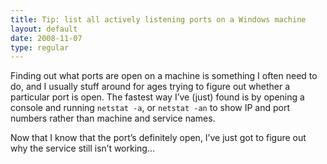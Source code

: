 ```yaml
---
title: Tip: list all actively listening ports on a Windows machine
layout: default
date: 2008-11-07
type: regular
---
```


Finding out what ports are open on a machine is something I often need to do, and I usually stuff around for ages trying to figure out whether a particular port is open. The fastest way I’ve (just) found is by opening a console and running `netstat -a`, or `netstat -an` to show IP and port numbers rather than machine and service names.

Now that I know that the port’s definitely open, I’ve just got to figure out why the service still isn’t working…

